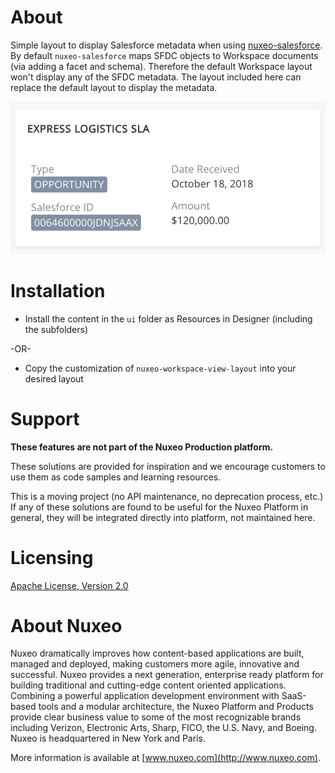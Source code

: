 # About

Simple layout to display Salesforce metadata when using [nuxeo-salesforce](https://doc.nuxeo.com/n/QMl). By default `nuxeo-salesforce` maps SFDC objects to Workspace documents (via adding a facet and schema). Therefore the default Workspace layout won't display any of the SFDC metadata. The layout included here can replace the default layout to display the metadata.

![layout](sfdc-webui.png)

# Installation

* Install the content in the `ui` folder as Resources in Designer (including the subfolders)

-OR-

* Copy the customization of `nuxeo-workspace-view-layout` into your desired layout

# Support

**These features are not part of the Nuxeo Production platform.**

These solutions are provided for inspiration and we encourage customers to use them as code samples and learning resources.

This is a moving project (no API maintenance, no deprecation process, etc.) If any of these solutions are found to be useful for the Nuxeo Platform in general, they will be integrated directly into platform, not maintained here.

# Licensing

[Apache License, Version 2.0](http://www.apache.org/licenses/LICENSE-2.0)

# About Nuxeo

Nuxeo dramatically improves how content-based applications are built, managed and deployed, making customers more agile, innovative and successful. Nuxeo provides a next generation, enterprise ready platform for building traditional and cutting-edge content oriented applications. Combining a powerful application development environment with SaaS-based tools and a modular architecture, the Nuxeo Platform and Products provide clear business value to some of the most recognizable brands including Verizon, Electronic Arts, Sharp, FICO, the U.S. Navy, and Boeing. Nuxeo is headquartered in New York and Paris.

More information is available at [www.nuxeo.com](http://www.nuxeo.com).
